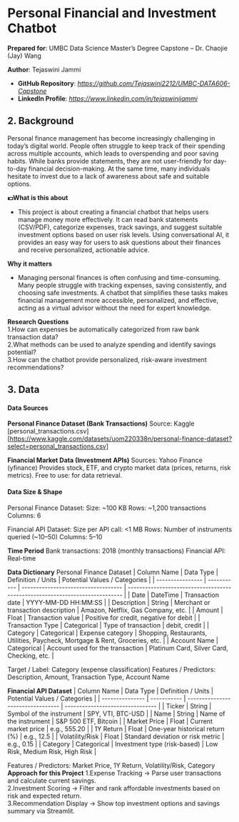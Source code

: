 # Personal Financial and Investment Chatbot

**Prepared for**: UMBC Data Science Master’s Degree Capstone – Dr. Chaojie (Jay) Wang  

**Author**: Tejaswini Jammi 

- **GitHub Repository**: *https://github.com/Tejaswini2212/UMBC-DATA606-Capstone*
- **LinkedIn Profile**: *https://www.linkedin.com/in/tejaswinijammi*  

## 2. Background
Personal finance management has become increasingly challenging in today’s digital world. People often struggle to keep track of their spending across multiple accounts, which leads to overspending and poor saving habits. While banks provide statements, they are not user-friendly for day-to-day financial decision-making. At the same time, many individuals hesitate to invest due to a lack of awareness about safe and suitable options.

**💵What is this about**
- This project is about creating a financial chatbot that helps users manage money more effectively. It can read bank statements (CSV/PDF), categorize expenses, track savings, and suggest suitable investment options based on user risk levels. Using conversational AI, it provides an easy way for users to ask questions about their finances and receive personalized, actionable advice.

**Why it matters**  
- Managing personal finances is often confusing and time-consuming. Many people struggle with tracking expenses, saving consistently, and choosing safe investments. A chatbot that simplifies these tasks makes financial management more accessible, personalized, and effective, acting as a virtual advisor without the need for expert knowledge.

**Research Questions**  
1.How can expenses be automatically categorized from raw bank transaction data?</br>
2.What methods can be used to analyze spending and identify savings potential?</br>
3.How can the chatbot provide personalized, risk-aware investment recommendations? </br>


## 3. Data

#### Data Sources
**Personal Finance Dataset (Bank Transactions)**
Source: Kaggle [personal_transactions.csv][https://www.kaggle.com/datasets/uom220338n/personal-finance-dataset?select=personal_transactions.csv]

**Financial Market Data (Investment APIs)**
Sources: Yahoo Finance (yfinance)
Provides stock, ETF, and crypto market data (prices, returns, risk metrics).
Free to use: for data retrieval.

#### Data Size & Shape
Personal Finance Dataset:
Size: ~100 KB
Rows: ~1,200 transactions
Columns: 6

Financial API Dataset:
Size per API call: <1 MB
Rows: Number of instruments queried (~10–50)
Columns: 5–10

**Time Period**
Bank transactions: 2018 (monthly transactions)
Financial API: Real-time 

**Data Dictionary**
Personal Finance Dataset
| Column Name      | Data Type   | Definition / Units                  | Potential Values / Categories                                                |
| ---------------- | ----------- | ----------------------------------- | ---------------------------------------------------------------------------- |
| Date             | DateTime    | Transaction date                    | YYYY-MM-DD HH\:MM\:SS                                                        |
| Description      | String      | Merchant or transaction description | Amazon, Netflix, Gas Company, etc.                                           |
| Amount           | Float       | Transaction value                   | Positive for credit, negative for debit                                      |
| Transaction Type | Categorical | Type of transaction                 | debit, credit                                                                |
| Category         | Categorical | Expense category                    | Shopping, Restaurants, Utilities, Paycheck, Mortgage & Rent, Groceries, etc. |
| Account Name     | Categorical | Account used for the transaction    | Platinum Card, Silver Card, Checking, etc.                                   |

Target / Label: Category (expense classification)
Features / Predictors: Description, Amount, Transaction Type, Account Name

**Financial API Dataset**
| Column Name     | Data Type   | Definition / Units                | Potential Values / Categories    |
| --------------- | ----------- | --------------------------------- | -------------------------------- |
| Ticker          | String      | Symbol of the instrument          | SPY, VTI, BTC-USD                |
| Name            | String      | Name of the instrument            | S\&P 500 ETF, Bitcoin            |
| Market Price    | Float       | Current market price              | e.g., 555.20                     |
| 1Y Return       | Float       | One-year historical return (%)    | e.g., 12.5                       |
| Volatility/Risk | Float       | Standard deviation or risk metric | e.g., 0.15                       |
| Category        | Categorical | Investment type (risk-based)      | Low Risk, Medium Risk, High Risk |

Features / Predictors: Market Price, 1Y Return, Volatility/Risk, Category
**Approach for this Project**
1.Expense Tracking → Parse user transactions and calculate current savings.</br>
2.Investment Scoring → Filter and rank affordable investments based on risk and expected return.</br>
3.Recommendation Display → Show top investment options and savings summary via Streamlit.
